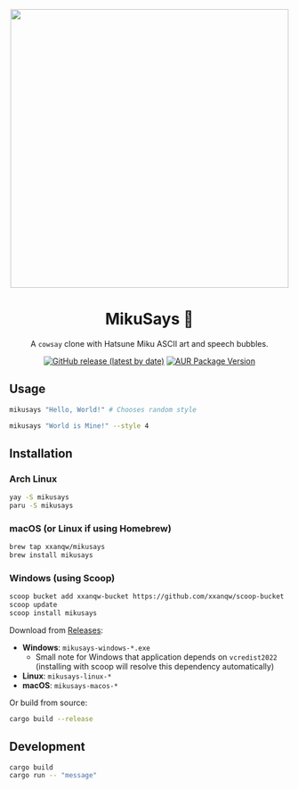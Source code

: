 <div align=center>

<img width=500px src="https://github.com/user-attachments/assets/d08929ed-85c6-42c5-8858-b46753d34205">

# MikuSays 🎤

A `cowsay` clone with Hatsune Miku ASCII art and speech bubbles.  

[![GitHub release (latest by date)](https://img.shields.io/github/v/release/xxanqw/mikusays?style=for-the-badge)](https://github.com/xxanqw/mikusays/releases/latest)
[![AUR Package Version](https://img.shields.io/aur/version/mikusays?style=for-the-badge)](https://aur.archlinux.org/packages/mikusays)

</div>

## Usage

```bash
mikusays "Hello, World!" # Chooses random style

mikusays "World is Mine!" --style 4
```

## Installation

### Arch Linux
```bash
yay -S mikusays
paru -S mikusays
```

### macOS (or Linux if using Homebrew)
```bash
brew tap xxanqw/mikusays
brew install mikusays
```

### Windows (using Scoop)
```bash
scoop bucket add xxanqw-bucket https://github.com/xxanqw/scoop-bucket
scoop update
scoop install mikusays
```

Download from [Releases](https://github.com/xxanqw/mikusays/releases):

- **Windows**: `mikusays-windows-*.exe`
    - Small note for Windows that application depends on `vcredist2022`  
      (installing with scoop will resolve this dependency automatically)
- **Linux**: `mikusays-linux-*` 
- **macOS**: `mikusays-macos-*`

Or build from source:
```bash
cargo build --release
```

## Development

```bash
cargo build
cargo run -- "message"
```
